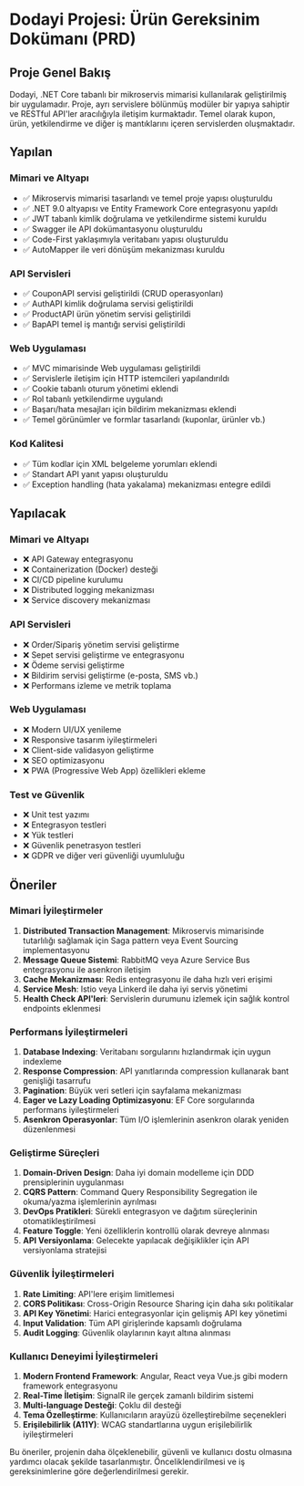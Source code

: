 # Dodayi Projesi: Ürün Gereksinim Dokümanı (PRD)

## Proje Genel Bakış

Dodayi, .NET Core tabanlı bir mikroservis mimarisi kullanılarak geliştirilmiş bir uygulamadır. Proje, ayrı servislere bölünmüş modüler bir yapıya sahiptir ve RESTful API'ler aracılığıyla iletişim kurmaktadır. Temel olarak kupon, ürün, yetkilendirme ve diğer iş mantıklarını içeren servislerden oluşmaktadır.

## Yapılan

### Mimari ve Altyapı
- ✅ Mikroservis mimarisi tasarlandı ve temel proje yapısı oluşturuldu
- ✅ .NET 9.0 altyapısı ve Entity Framework Core entegrasyonu yapıldı
- ✅ JWT tabanlı kimlik doğrulama ve yetkilendirme sistemi kuruldu
- ✅ Swagger ile API dokümantasyonu oluşturuldu
- ✅ Code-First yaklaşımıyla veritabanı yapısı oluşturuldu
- ✅ AutoMapper ile veri dönüşüm mekanizması kuruldu

### API Servisleri
- ✅ CouponAPI servisi geliştirildi (CRUD operasyonları)
- ✅ AuthAPI kimlik doğrulama servisi geliştirildi
- ✅ ProductAPI ürün yönetim servisi geliştirildi
- ✅ BapAPI temel iş mantığı servisi geliştirildi

### Web Uygulaması
- ✅ MVC mimarisinde Web uygulaması geliştirildi
- ✅ Servislerle iletişim için HTTP istemcileri yapılandırıldı
- ✅ Cookie tabanlı oturum yönetimi eklendi
- ✅ Rol tabanlı yetkilendirme uygulandı
- ✅ Başarı/hata mesajları için bildirim mekanizması eklendi
- ✅ Temel görünümler ve formlar tasarlandı (kuponlar, ürünler vb.)

### Kod Kalitesi
- ✅ Tüm kodlar için XML belgeleme yorumları eklendi
- ✅ Standart API yanıt yapısı oluşturuldu
- ✅ Exception handling (hata yakalama) mekanizması entegre edildi

## Yapılacak

### Mimari ve Altyapı
- ❌ API Gateway entegrasyonu
- ❌ Containerization (Docker) desteği
- ❌ CI/CD pipeline kurulumu
- ❌ Distributed logging mekanizması
- ❌ Service discovery mekanizması

### API Servisleri
- ❌ Order/Sipariş yönetim servisi geliştirme
- ❌ Sepet servisi geliştirme ve entegrasyonu
- ❌ Ödeme servisi geliştirme
- ❌ Bildirim servisi geliştirme (e-posta, SMS vb.)
- ❌ Performans izleme ve metrik toplama

### Web Uygulaması
- ❌ Modern UI/UX yenileme
- ❌ Responsive tasarım iyileştirmeleri
- ❌ Client-side validasyon geliştirme
- ❌ SEO optimizasyonu
- ❌ PWA (Progressive Web App) özellikleri ekleme

### Test ve Güvenlik
- ❌ Unit test yazımı
- ❌ Entegrasyon testleri
- ❌ Yük testleri
- ❌ Güvenlik penetrasyon testleri
- ❌ GDPR ve diğer veri güvenliği uyumluluğu

## Öneriler

### Mimari İyileştirmeler
1. **Distributed Transaction Management**: Mikroservis mimarisinde tutarlılığı sağlamak için Saga pattern veya Event Sourcing implementasyonu
2. **Message Queue Sistemi**: RabbitMQ veya Azure Service Bus entegrasyonu ile asenkron iletişim
3. **Cache Mekanizması**: Redis entegrasyonu ile daha hızlı veri erişimi
4. **Service Mesh**: Istio veya Linkerd ile daha iyi servis yönetimi
5. **Health Check API'leri**: Servislerin durumunu izlemek için sağlık kontrol endpoints eklenmesi

### Performans İyileştirmeleri
1. **Database Indexing**: Veritabanı sorgularını hızlandırmak için uygun indexleme
2. **Response Compression**: API yanıtlarında compression kullanarak bant genişliği tasarrufu
3. **Pagination**: Büyük veri setleri için sayfalama mekanizması
4. **Eager ve Lazy Loading Optimizasyonu**: EF Core sorgularında performans iyileştirmeleri
5. **Asenkron Operasyonlar**: Tüm I/O işlemlerinin asenkron olarak yeniden düzenlenmesi

### Geliştirme Süreçleri
1. **Domain-Driven Design**: Daha iyi domain modelleme için DDD prensiplerinin uygulanması
2. **CQRS Pattern**: Command Query Responsibility Segregation ile okuma/yazma işlemlerinin ayrılması
3. **DevOps Pratikleri**: Sürekli entegrasyon ve dağıtım süreçlerinin otomatikleştirilmesi
4. **Feature Toggle**: Yeni özelliklerin kontrollü olarak devreye alınması
5. **API Versiyonlama**: Gelecekte yapılacak değişiklikler için API versiyonlama stratejisi

### Güvenlik İyileştirmeleri
1. **Rate Limiting**: API'lere erişim limitlemesi
2. **CORS Politikası**: Cross-Origin Resource Sharing için daha sıkı politikalar
3. **API Key Yönetimi**: Harici entegrasyonlar için gelişmiş API key yönetimi
4. **Input Validation**: Tüm API girişlerinde kapsamlı doğrulama
5. **Audit Logging**: Güvenlik olaylarının kayıt altına alınması

### Kullanıcı Deneyimi İyileştirmeleri
1. **Modern Frontend Framework**: Angular, React veya Vue.js gibi modern framework entegrasyonu
2. **Real-Time İletişim**: SignalR ile gerçek zamanlı bildirim sistemi
3. **Multi-language Desteği**: Çoklu dil desteği
4. **Tema Özelleştirme**: Kullanıcıların arayüzü özelleştirebilme seçenekleri
5. **Erişilebilirlik (A11Y)**: WCAG standartlarına uygun erişilebilirlik iyileştirmeleri

Bu öneriler, projenin daha ölçeklenebilir, güvenli ve kullanıcı dostu olmasına yardımcı olacak şekilde tasarlanmıştır. Önceliklendirilmesi ve iş gereksinimlerine göre değerlendirilmesi gerekir. 